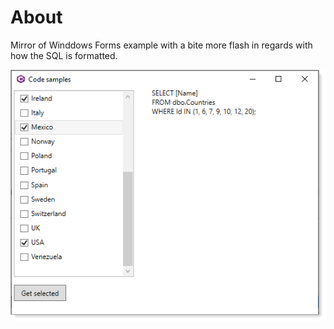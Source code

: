 ﻿# About

Mirror of Winddows Forms example with a bite more flash in regards with how the SQL is formatted.

![img](../assets/figure5.png)